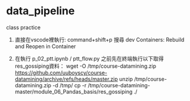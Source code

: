 # data_pipeline
class practice

1. 直接在vscode裡執行:
command+shift+p
搜尋 dev Containers: Rebuild and Reopen in Container


2. 在執行 p_02_ptt.ipynb / ptt_flow.py 之前先在終端執行以下取得res_gossiping資料：
wget -O /tmp/course-datamining.zip https://github.com/uuboyscy/course-datamining/archive/refs/heads/master.zip
unzip /tmp/course-datamining.zip -d /tmp/
cp -r /tmp/course-datamining-master/module_06_Pandas_basis/res_gossiping ./